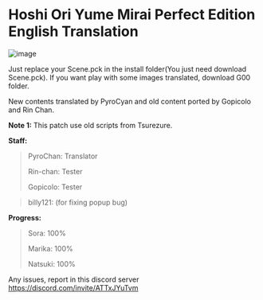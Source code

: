 # Hoshi Ori Yume Mirai Perfect Edition English Translation
![image](https://user-images.githubusercontent.com/77695583/146648721-6eb3fae7-e716-4c77-8125-23356dd6f553.png)

Just replace your Scene.pck in the install folder(You just need download Scene.pck). If you want play with some images translated, download G00 folder.
 
 New contents translated by PyroCyan and old content ported by Gopicolo and Rin Chan.
 
**Note 1:** This patch use old scripts from Tsurezure.

**Staff:** 
>PyroChan: Translator
>
>Rin-chan: Tester
>
>Gopicolo: Tester

>billy121: (for fixing popup bug)

**Progress:**
> Sora: 100%
> 
> Marika: 100%
> 
> Natsuki: 100%

Any issues, report in this discord server https://discord.com/invite/ATTxJYuTvm
